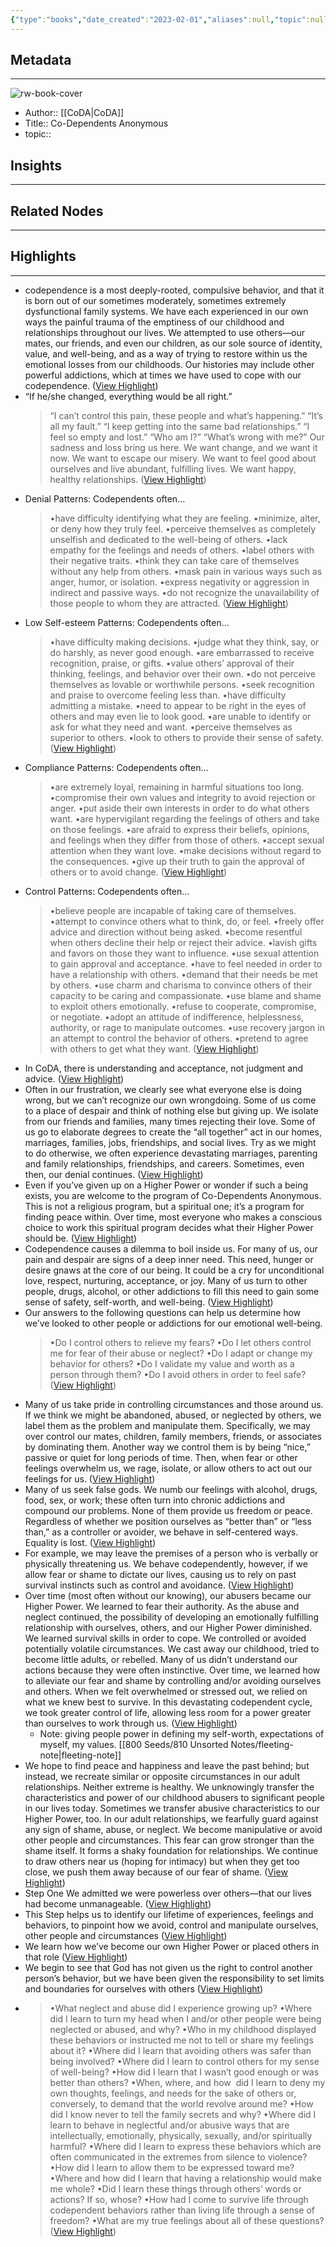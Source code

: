 ```yaml
---
{"type":"books","date_created":"2023-02-01","aliases":null,"topic":null,"url":null,"layout":null,"banner":null,"dg-publish":true,"tags":null,"permalink":"/300-biblio/100-books/co-dependents-anonymous/","dgPassFrontmatter":true,"created":"2023-10-20T12:44:19.000-05:00","updated":"2023-10-20T12:44:19.000-05:00"}
---
```


## Metadata
---
![rw-book-cover](https://readwise-assets.s3.amazonaws.com/media/reader/parsed_document_assets/21584912/cover-cover.jpeg)
- Author:: [[CoDA\|CoDA]]
- Title:: Co-Dependents Anonymous
- topic::  



## Insights
---
## Related Nodes
---

## Highlights 
---
- codependence is a most deeply-rooted, compulsive behavior, and that it is born out of our sometimes moderately, sometimes extremely dysfunctional family systems.
  We have each experienced in our own ways the painful trauma of the emptiness of our childhood and relationships throughout our lives. We attempted to use others—our mates, our friends, and even our children, as our sole source of identity, value, and well-being, and as a way of trying to restore within us the emotional losses from our childhoods. Our histories may include other powerful addictions, which at times we have used to cope with our codependence. ([View Highlight](https://read.readwise.io/read/01gn66stht66s016jg983nj5mz))
- “If he/she changed, everything would be all right.”
  > “I can’t control this pain, these people and what’s happening.”
  “It’s all my fault.”
  “I keep getting into the same bad relationships.”
  “I feel so empty and lost.”
  “Who am I?”
  “What’s wrong with me?”
  Our sadness and loss bring us here. We want change, and we want it now. We want to escape our misery. We want to feel good about ourselves and live abundant, fulfilling lives. We want happy, healthy relationships. ([View Highlight](https://read.readwise.io/read/01gn66y5haed838fxj9w9ya232))
- Denial Patterns: Codependents often…
  > •have difficulty identifying what they are feeling.
  > •minimize, alter, or deny how they truly feel.
  > •perceive themselves as completely unselfish and dedicated to the well-being of others.
  > •lack empathy for the feelings and needs of others.
  > •label others with their negative traits.
  > •think they can take care of themselves without any help from others.
  > •mask pain in various ways such as anger, humor, or isolation.
  > •express negativity or aggression in indirect and passive ways.
  > •do not recognize the unavailability of those people to whom they are attracted. ([View Highlight](https://read.readwise.io/read/01gn670dgs7q99h0ctn7vgabv5))
- Low Self-esteem Patterns: Codependents often…
  > •have difficulty making decisions.
  > •judge what they think, say, or do harshly, as never good enough.
  > •are embarrassed to receive recognition, praise, or gifts.
  > •value others’ approval of their thinking, feelings, and behavior over their own.
  > •do not perceive themselves as lovable or worthwhile persons.
  > •seek recognition and praise to overcome feeling less than.
  > •have difficulty admitting a mistake.
  > •need to appear to be right in the eyes of others and may even lie to look good.
  > •are unable to identify or ask for what they need and want.
  > •perceive themselves as superior to others.
  > •look to others to provide their sense of safety. ([View Highlight](https://read.readwise.io/read/01gn671gr7cte68bfdxbq0jy4z))
- Compliance Patterns: Codependents often…
  > •are extremely loyal, remaining in harmful situations too long.
  > •compromise their own values and integrity to avoid rejection or anger.
  > •put aside their own interests in order to do what others want.
  > •are hypervigilant regarding the feelings of others and take on those feelings.
  > •are afraid to express their beliefs, opinions, and feelings when they differ from those of others.
  > •accept sexual attention when they want love.
  > •make decisions without regard to the consequences.
  > •give up their truth to gain the approval of others or to avoid change. ([View Highlight](https://read.readwise.io/read/01gn6727d9djeky7jc6fp754tg))
- Control Patterns: Codependents often…
  > •believe people are incapable of taking care of themselves.
  > •attempt to convince others what to think, do, or feel.
  > •freely offer advice and direction without being asked.
  > •become resentful when others decline their help or reject their advice.
  > •lavish gifts and favors on those they want to influence.
  > •use sexual attention to gain approval and acceptance.
  > •have to feel needed in order to have a relationship with others.
  > •demand that their needs be met by others.
  > •use charm and charisma to convince others of their capacity to be caring and compassionate.
  > •use blame and shame to exploit others emotionally.
  > •refuse to cooperate, compromise, or negotiate.
  > •adopt an attitude of indifference, helplessness, authority, or rage to manipulate outcomes.
  > •use recovery jargon in an attempt to control the behavior of others.
  > •pretend to agree with others to get what they want. ([View Highlight](https://read.readwise.io/read/01gn673c4jgbyrvkwdegm7zmr5))
- In CoDA, there is understanding and acceptance, not judgment and advice. ([View Highlight](https://read.readwise.io/read/01gn676p21pxezy8yypc66drpe))
- Often in our frustration, we clearly see what everyone else is doing wrong, but we can’t recognize our own wrongdoing. Some of us come to a place of despair and think of nothing else but giving up. We isolate from our friends and families, many times rejecting their love. Some of us go to elaborate degrees to create the “all together” act in our homes, marriages, families, jobs, friendships, and social lives. Try as we might to do otherwise, we often experience devastating marriages, parenting and family relationships, friendships, and careers. Sometimes, even then, our denial continues. ([View Highlight](https://read.readwise.io/read/01gn677qnz2re1aby268qg0qq4))
- Even if you’ve given up on a Higher Power or wonder if such a being exists, you are welcome to the program of Co-Dependents Anonymous. This is not a religious program, but a spiritual one; it’s a program for finding peace within. Over time, most everyone who makes a conscious choice to work this spiritual program decides what their Higher Power should be. ([View Highlight](https://read.readwise.io/read/01gn67bscc0hv3k9asmjdxgxz7))
- Codependence causes a dilemma to boil inside us. For many of us, our pain and despair are signs of a deep inner need. This need, hunger or desire gnaws at the core of our being. It could be a cry for unconditional love, respect, nurturing, acceptance, or joy. Many of us turn to other people, drugs, alcohol, or other addictions to fill this need to gain some sense of safety, self-worth, and well-being. ([View Highlight](https://read.readwise.io/read/01gn67fvsgbbpnc2ynfrngxjv8))
- Our answers to the following questions can help us determine how we’ve looked to other people or addictions for our emotional well-being.
  > •Do I control others to relieve my fears?
  > •Do I let others control me for fear of their abuse or neglect?
  > •Do I adapt or change my behavior for others?
  > •Do I validate my value and worth as a person through them?
  > •Do I avoid others in order to feel safe? ([View Highlight](https://read.readwise.io/read/01gngaj2t0en7km545awgnb3vg))
- Many of us take pride in controlling circumstances and those around us. If we think we might be abandoned, abused, or neglected by others, we label them as the problem and manipulate them. Specifically, we may over control our mates, children, family members, friends, or associates by dominating them. Another way we control them is by being “nice,” passive or quiet for long periods of time. Then, when fear or other feelings overwhelm us, we rage, isolate, or allow others to act out our feelings for us. ([View Highlight](https://read.readwise.io/read/01gngakb45jhsggx2fw8f0aq4q))
- Many of us seek false gods. We numb our feelings with alcohol, drugs, food, sex, or work; these often turn into chronic addictions and compound our problems. None of them provide us freedom or peace.
  Regardless of whether we position ourselves as “better than” or “less than,” as a controller or avoider, we behave in self-centered ways. Equality is lost. ([View Highlight](https://read.readwise.io/read/01gngax0r0bt2338xq4858rya8))
- For example, we may leave the premises of a person who is verbally or physically threatening us. We behave codependently, however, if we allow fear or shame to dictate our lives, causing us to rely on past survival instincts such as control and avoidance. ([View Highlight](https://read.readwise.io/read/01gngawkwe9tn665k6sk4kzm0q))
- Over time (most often without our knowing), our abusers became our Higher Power. We learned to fear their authority. As the abuse and neglect continued, the possibility of developing an emotionally fulfilling relationship with ourselves, others, and our Higher Power diminished.
  We learned survival skills in order to cope. We controlled or avoided potentially volatile circumstances. We cast away our childhood, tried to become little adults, or rebelled. Many of us didn’t understand our actions because they were often instinctive.
  Over time, we learned how to alleviate our fear and shame by controlling and/or avoiding ourselves and others. When we felt overwhelmed or stressed out, we relied on what we knew best to survive. In this devastating codependent cycle, we took greater control of life, allowing less room for a power greater than ourselves to work through us. ([View Highlight](https://read.readwise.io/read/01gngb0wytwt2tfg7xn0f7kqfg))
    - Note: giving people power in defining my self-worth, expectations of myself, my values. [[800 Seeds/810 Unsorted Notes/fleeting-note\|fleeting-note]]
- We hope to find peace and happiness and leave the past behind; but instead, we recreate similar or opposite circumstances in our adult relationships. Neither extreme is healthy. We unknowingly transfer the characteristics and power of our childhood abusers to significant people in our lives today. Sometimes we transfer abusive characteristics to our Higher Power, too.
  In our adult relationships, we fearfully guard against any sign of shame, abuse, or neglect. We become manipulative or avoid other people and circumstances. This fear can grow stronger than the shame itself. It forms a shaky foundation for relationships. We continue to draw others near us (hoping for intimacy) but when they get too close, we push them away because of our fear of shame. ([View Highlight](https://read.readwise.io/read/01gngb2n9qsxb86be67k51venb))
- Step One
  We admitted we were powerless over others—that our lives had become unmanageable. ([View Highlight](https://read.readwise.io/read/01gr550g6yhf3aaztcchrexgzh))
- This Step helps us to identify our lifetime of experiences, feelings and behaviors, to pinpoint how we avoid, control and manipulate ourselves, other people and circumstances ([View Highlight](https://read.readwise.io/read/01gr551hdr7yfvp5aktqnz0nwa))
- We learn how we’ve become our own Higher Power or placed others in that role ([View Highlight](https://read.readwise.io/read/01gr551w43qfsd2g4w42c6vzam))
- We begin to see that God has not given us the right to control another person’s behavior, but we have been given the responsibility to set limits and boundaries for ourselves with others ([View Highlight](https://read.readwise.io/read/01gr5523ahxv4h83f3h2tmjs8h))
- > •What neglect and abuse did I experience growing up?
  > •Where did I learn to turn my head when I and/or other people were being neglected or abused, and why?
  > •Who in my childhood displayed these behaviors or instructed me not to tell or share my feelings about it?
  > •Where did I learn that avoiding others was safer than being involved?
  > •Where did I learn to control others for my sense of well-being?
  > •How did I learn that I wasn’t good enough or was better than others?
  > •When, where, and how  did I learn to deny my own thoughts, feelings, and needs for the sake of others or, conversely, to demand that the world revolve around me?
  > •How did I know never to tell the family secrets and why?
  > •Where did I learn to behave in neglectful and/or abusive ways that are intellectually, emotionally, physically, sexually, and/or spiritually harmful?
  > •Where did I learn to express these behaviors which are often communicated in the extremes from silence to violence?
  > •How did I learn to allow them to be expressed toward me?
  > •Where and how did I learn that having a relationship would make me whole?
  > •Did I learn these things through others’ words or actions? If so, whose?
  > •How had I come to survive life through codependent behaviors rather than living life through a sense of freedom?
  > •What are my true feelings about all of these questions? ([View Highlight](https://read.readwise.io/read/01gr552mwrckd0zvtqsn5fgdkj))
